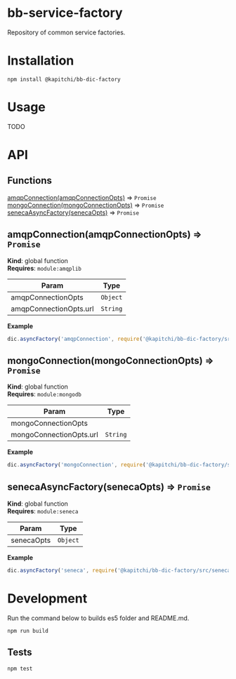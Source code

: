 # bb-service-factory

Repository of common service factories.

# Installation

```
npm install @kapitchi/bb-dic-factory
```

# Usage

TODO

# API

## Functions

<dl>
<dt><a href="#amqpConnection">amqpConnection(amqpConnectionOpts)</a> ⇒ <code>Promise</code></dt>
<dd></dd>
<dt><a href="#mongoConnection">mongoConnection(mongoConnectionOpts)</a> ⇒ <code>Promise</code></dt>
<dd></dd>
<dt><a href="#senecaAsyncFactory">senecaAsyncFactory(senecaOpts)</a> ⇒ <code>Promise</code></dt>
<dd></dd>
</dl>

<a name="amqpConnection"></a>

## amqpConnection(amqpConnectionOpts) ⇒ <code>Promise</code>
**Kind**: global function  
**Requires**: <code>module:amqplib</code>  

| Param | Type |
| --- | --- |
| amqpConnectionOpts | <code>Object</code> | 
| amqpConnectionOpts.url | <code>String</code> | 

**Example**  
```js
dic.asyncFactory('amqpConnection', require('@kapitchi/bb-dic-factory/src/amqp-connection.async-factory'));
```
<a name="mongoConnection"></a>

## mongoConnection(mongoConnectionOpts) ⇒ <code>Promise</code>
**Kind**: global function  
**Requires**: <code>module:mongodb</code>  

| Param | Type |
| --- | --- |
| mongoConnectionOpts |  | 
| mongoConnectionOpts.url | <code>String</code> | 

**Example**  
```js
dic.asyncFactory('mongoConnection', require('@kapitchi/bb-dic-factory/src/mongo-connection.async-factory'));
```
<a name="senecaAsyncFactory"></a>

## senecaAsyncFactory(senecaOpts) ⇒ <code>Promise</code>
**Kind**: global function  
**Requires**: <code>module:seneca</code>  

| Param | Type |
| --- | --- |
| senecaOpts | <code>Object</code> | 

**Example**  
```js
dic.asyncFactory('seneca', require('@kapitchi/bb-dic-factory/src/seneca.async-factory'));
```

# Development

Run the command below to builds es5 folder and README.md.

```
npm run build
```

## Tests

```
npm test
```
